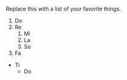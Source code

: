 Replace this with a list of your favorite things.

1. Do
2. Re
    1. Mi
    2. La
    2. So
2. Fa
  * Ti
    - Do
